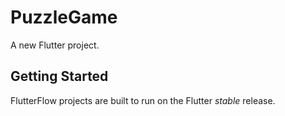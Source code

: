 # PuzzleGame

A new Flutter project.

## Getting Started

FlutterFlow projects are built to run on the Flutter _stable_ release.
